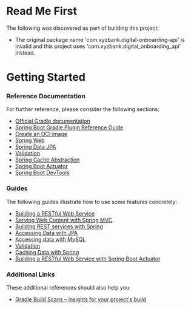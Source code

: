 # Read Me First
The following was discovered as part of building this project:

* The original package name 'com.xyzbank.digital-onboarding-api' is invalid and this project uses 'com.xyzbank.digital_onboarding_api' instead.

# Getting Started

### Reference Documentation
For further reference, please consider the following sections:

* [Official Gradle documentation](https://docs.gradle.org)
* [Spring Boot Gradle Plugin Reference Guide](https://docs.spring.io/spring-boot/3.5.3/gradle-plugin)
* [Create an OCI image](https://docs.spring.io/spring-boot/3.5.3/gradle-plugin/packaging-oci-image.html)
* [Spring Web](https://docs.spring.io/spring-boot/3.5.3/reference/web/servlet.html)
* [Spring Data JPA](https://docs.spring.io/spring-boot/3.5.3/reference/data/sql.html#data.sql.jpa-and-spring-data)
* [Validation](https://docs.spring.io/spring-boot/3.5.3/reference/io/validation.html)
* [Spring Cache Abstraction](https://docs.spring.io/spring-boot/3.5.3/reference/io/caching.html)
* [Spring Boot Actuator](https://docs.spring.io/spring-boot/3.5.3/reference/actuator/index.html)
* [Spring Boot DevTools](https://docs.spring.io/spring-boot/3.5.3/reference/using/devtools.html)

### Guides
The following guides illustrate how to use some features concretely:

* [Building a RESTful Web Service](https://spring.io/guides/gs/rest-service/)
* [Serving Web Content with Spring MVC](https://spring.io/guides/gs/serving-web-content/)
* [Building REST services with Spring](https://spring.io/guides/tutorials/rest/)
* [Accessing Data with JPA](https://spring.io/guides/gs/accessing-data-jpa/)
* [Accessing data with MySQL](https://spring.io/guides/gs/accessing-data-mysql/)
* [Validation](https://spring.io/guides/gs/validating-form-input/)
* [Caching Data with Spring](https://spring.io/guides/gs/caching/)
* [Building a RESTful Web Service with Spring Boot Actuator](https://spring.io/guides/gs/actuator-service/)

### Additional Links
These additional references should also help you:

* [Gradle Build Scans – insights for your project's build](https://scans.gradle.com#gradle)

